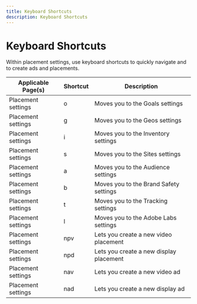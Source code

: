 ```yaml
---
title: Keyboard Shortcuts
description: Keyboard Shortcuts
---
```


# Keyboard Shortcuts

Within placement settings, use keyboard shortcuts to quickly navigate and to create ads and placements.

| Applicable Page(s) | Shortcut | Description |
| ---------------| ----------- | ---------------------- |
| Placement settings | o | Moves you to the Goals settings |
| Placement settings | g | Moves you to the Geos settings |
| Placement settings | i | Moves you to the Inventory settings |
| Placement settings | s | Moves you to the Sites settings |
| Placement settings | a | Moves you to the Audience settings |
| Placement settings | b | Moves you to the Brand Safety settings |
| Placement settings | t | Moves you to the Tracking settings |
| Placement settings | l | Moves you to the Adobe Labs settings |
| Placement settings | npv | Lets you create a new video placement |
| Placement settings | npd | Lets you create a new display placement |
| Placement settings | nav | Lets you create a new video ad |
| Placement settings | nad | Lets you create a new display ad|
